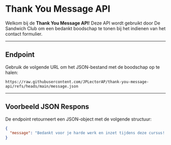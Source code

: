 # Thank You Message API

Welkom bij de **Thank You Message API**! Deze API wordt gebruikt door De Sandwich Club om een bedankt boodschap te tonen bij het indienen van het contact formulier.

---

## Endpoint

Gebruik de volgende URL om het JSON-bestand met de boodschap op te halen:

```
https://raw.githubusercontent.com/JPLectorAP/thank-you-message-api/refs/heads/main/message.json
```

---

## Voorbeeld JSON Respons

De endpoint retourneert een JSON-object met de volgende structuur:

```json
{
  "message": "Bedankt voor je harde werk en inzet tijdens deze cursus! Succes met je verdere studies en projecten."
}
```
